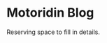 # Motoridin Blog

Reserving space to fill in details. 

<!-- ### [Live Site]()

![GraphCMS Headless Blog]()


## Introduction -->


